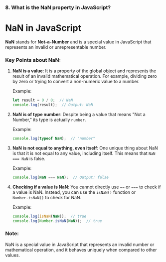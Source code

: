 ### 8. **What is the NaN property in JavaScript?**

# NaN in JavaScript

**NaN** stands for **Not-a-Number** and is a special value in JavaScript that represents an invalid or unrepresentable number.

### Key Points about NaN:
1. **NaN is a value**: It is a property of the global object and represents the result of an invalid mathematical operation. For example, dividing zero by zero or trying to convert a non-numeric value to a number.

   Example:
   ```javascript
   let result = 0 / 0;  // NaN
   console.log(result);  // Output: NaN
   ```

2. **NaN is of type number**: Despite being a value that means "Not a Number," its type is actually `number`.

   Example:
   ```javascript
   console.log(typeof NaN);  // "number"
   ```

3. **NaN is not equal to anything, even itself**: One unique thing about NaN is that it is not equal to any value, including itself. This means that `NaN === NaN` is false.

   Example:
   ```javascript
   console.log(NaN === NaN);  // Output: false
   ```

4. **Checking if a value is NaN**: You cannot directly use `==` or `===` to check if a value is NaN. Instead, you can use the `isNaN()` function or `Number.isNaN()` to check for NaN.

   Example:
   ```javascript
   console.log(isNaN(NaN));  // true
   console.log(Number.isNaN(NaN));  // true
   ```

### Note:
NaN is a special value in JavaScript that represents an invalid number or mathematical operation, and it behaves uniquely when compared to other values.